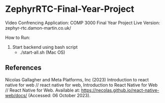 # ZephyrRTC-Final-Year-Project
Video Confrencing Application: COMP 3000 Final Year Project
Live Version: zephyr-rtc.damon-martin.co.uk/

How to Run:
1) Start backend using bash script
    * ./start-all.sh (Mac OS)

## References

Nicolas Gallagher and Meta Platforms, Inc (2023) Introduction to react native for web // react native for web, Introduction to React Native for Web // React Native for Web. Available at: https://necolas.github.io/react-native-web/docs/ (Accessed: 06 October 2023). 
